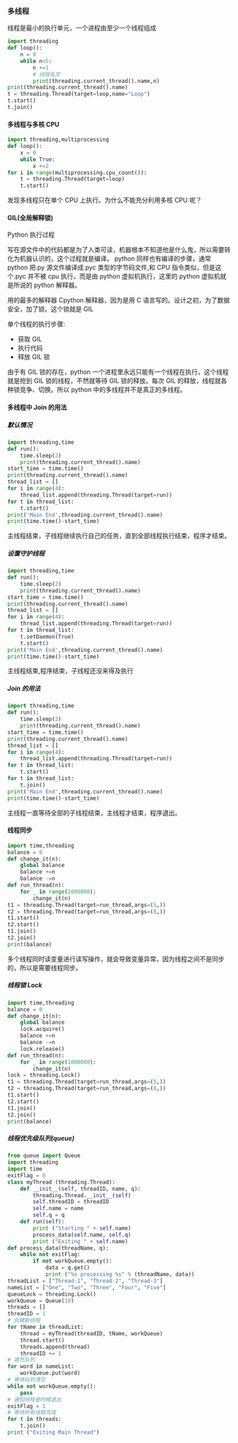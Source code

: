 ### 多线程

线程是最小的执行单元，一个进程由至少一个线程组成

```py
import threading
def loop():
    n = 0
    while n<5:
        n +=1
        # 线程名字
        print(threading.current_thread().name,n)
print(threading.current_thread().name)
t = threading.Thread(target=loop,name="Loop")
t.start()
t.join()
```

#### 多线程与多核 CPU

```py
import threading,multiprocessing
def loop():
	x = 0
	while True:
		x +=2
for i in range(multiprocessing.cpu_count()):
	t = threading.Thread(target=loop)
	t.start()
```

发现多线程只在单个 CPU 上执行。为什么不能充分利用多核 CPU 呢？

#### GIL(全局解释锁)

Python 执行过程

写在源文件中的代码都是为了人类可读，机器根本不知道他是什么鬼，所以需要转化为机器认识的，这个过程就是编译。
python 同样也有编译的步骤，通常 python 把.py 源文件编译成.pyc 类型的字节码文件,和 CPU 指令类似，但是这个.pyc 并不被 cpu 执行，而是由 python 虚拟机执行，这里的 python 虚拟机就是所说的 python 解释器。

用的最多的解释器 Cpython 解释器，因为是用 C 语言写的。设计之初，为了数据安全，加了锁。这个锁就是 GIL

单个线程的执行步骤:

- 获取 GIL
- 执行代码
- 释放 GIL 锁

由于有 GIL 锁的存在，python 一个进程里永远只能有一个线程在执行，这个线程就是抢到 GIL 锁的线程，不然就等待 GIL 锁的释放。每次 GIL 的释放，线程就各种锁竞争、切换。所以 python 中的多线程并不是真正的多线程。

#### 多线程中 Join 的用法

##### 默认情况

```py
import threading,time
def run():
	time.sleep(2)
	print(threading.current_thread().name)
start_time = time.time()
print(threading.current_thread().name)
thread_list = []
for i in range(4):
	thread_list.append(threading.Thread(target=run))
for t in thread_list:
	t.start()
print('Main End',threading.current_thread().name)
print(time.time()-start_time)
```

主线程结束，子线程继续执行自己的任务，直到全部线程执行结束，程序才结束。

##### 设置守护线程

```py
import threading,time
def run():
	time.sleep(2)
	print(threading.current_thread().name)
start_time = time.time()
print(threading.current_thread().name)
thread_list = []
for i in range(4):
	thread_list.append(threading.Thread(target=run))
for t in thread_list:
	t.setDaemon(True)
	t.start()
print('Main End',threading.current_thread().name)
print(time.time()-start_time)
```

主线程结束,程序结束，子线程还没来得及执行

##### Join 的用法

```py
import threading,time
def run():
	time.sleep(2)
	print(threading.current_thread().name)
start_time = time.time()
print(threading.current_thread().name)
thread_list = []
for i in range(4):
	thread_list.append(threading.Thread(target=run))
for t in thread_list:
	t.start()
for t in thread_list:
	t.join()
print('Main End',threading.current_thread().name)
print(time.time()-start_time)
```

主线程一直等待全部的子线程结束，主线程才结束，程序退出。

#### 线程同步

```py
import time,threading
balance = 0
def change_it(n):
	global balance
	balance +=n
	balance -=n
def run_thread(n):
	for _ in range(1000000):
		change_it(n)
t1 = threading.Thread(target=run_thread,args=(5,))
t2 = threading.Thread(target=run_thread,args=(8,))
t1.start()
t2.start()
t1.join()
t2.join()
print(balance)
```

多个线程同时读变量进行读写操作，就会导致变量异常，因为线程之间不是同步的，所以是需要线程同步。

##### 线程锁 Lock

```py
import time,threading
balance = 0
def change_it(n):
	global balance
	lock.acquire()
	balance +=n
	balance -=n
	lock.release()
def run_thread(n):
	for _ in range(1000000):
		change_it(n)
lock = threading.Lock()
t1 = threading.Thread(target=run_thread,args=(5,))
t2 = threading.Thread(target=run_thread,args=(8,))
t1.start()
t2.start()
t1.join()
t2.join()
print(balance)
```

##### 线程优先级队列(queue)

```py
from queue import Queue
import threading
import time
exitFlag = 0
class myThread (threading.Thread):
    def __init__(self, threadID, name, q):
        threading.Thread.__init__(self)
        self.threadID = threadID
        self.name = name
        self.q = q
    def run(self):
        print ("Starting " + self.name)
        process_data(self.name, self.q)
        print ("Exiting " + self.name)
def process_data(threadName, q):
    while not exitFlag:
        if not workQueue.empty():
            data = q.get()
            print ("%s processing %s" % (threadName, data))
threadList = ["Thread-1", "Thread-2", "Thread-3"]
nameList = ["One", "Two", "Three", "Four", "Five"]
queueLock = threading.Lock()
workQueue = Queue(10)
threads = []
threadID = 1
# 创建新线程
for tName in threadList:
    thread = myThread(threadID, tName, workQueue)
    thread.start()
    threads.append(thread)
    threadID += 1
# 填充队列
for word in nameList:
    workQueue.put(word)
# 等待队列清空
while not workQueue.empty():
    pass
# 通知线程是时候退出
exitFlag = 1
# 等待所有线程完成
for t in threads:
    t.join()
print ("Exiting Main Thread")
```
